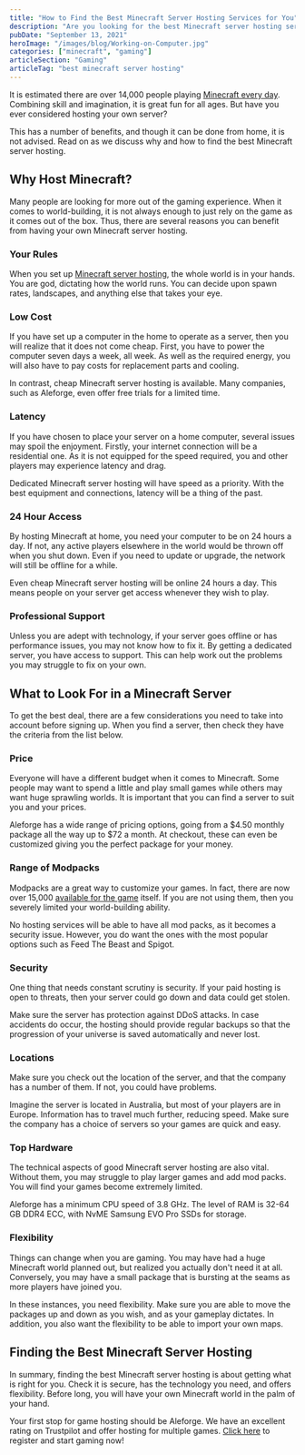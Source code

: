 ```yaml
---
title: "How to Find the Best Minecraft Server Hosting Services for You"
description: "Are you looking for the best Minecraft server hosting service for you and your friends but don't know where to look?"
pubDate: "September 13, 2021"
heroImage: "/images/blog/Working-on-Computer.jpg"
categories: ["minecraft", "gaming"]
articleSection: "Gaming"
articleTag: "best minecraft server hosting"
---
```


It is estimated there are over 14,000 people playing [Minecraft every day](https://activeplayer.io/minecraft/). Combining skill and imagination, it is great fun for all ages. But have you ever considered hosting your own server?

This has a number of benefits, and though it can be done from home, it is not advised. Read on as we discuss why and how to find the best Minecraft server hosting.

## Why Host Minecraft?

Many people are looking for more out of the gaming experience. When it comes to world-building, it is not always enough to just rely on the game as it comes out of the box. Thus, there are several reasons you can benefit from having your own Minecraft server hosting.

### Your Rules

When you set up [Minecraft server hosting](https://aleforge.net/games/minecraftbedrock?_ga=2.67639059.325862406.1629879418-1790519649.1629879418), the whole world is in your hands. You are god, dictating how the world runs. You can decide upon spawn rates, landscapes, and anything else that takes your eye.

### Low Cost

If you have set up a computer in the home to operate as a server, then you will realize that it does not come cheap. First, you have to power the computer seven days a week, all week. As well as the required energy, you will also have to pay costs for replacement parts and cooling.

In contrast, cheap Minecraft server hosting is available. Many companies, such as Aleforge, even offer free trials for a limited time.

### Latency

If you have chosen to place your server on a home computer, several issues may spoil the enjoyment. Firstly, your internet connection will be a residential one. As it is not equipped for the speed required, you and other players may experience latency and drag.

Dedicated Minecraft server hosting will have speed as a priority. With the best equipment and connections, latency will be a thing of the past.

### 24 Hour Access

By hosting Minecraft at home, you need your computer to be on 24 hours a day. If not, any active players elsewhere in the world would be thrown off when you shut down. Even if you need to update or upgrade, the network will still be offline for a while.

Even cheap Minecraft server hosting will be online 24 hours a day. This means people on your server get access whenever they wish to play.

### Professional Support

Unless you are adept with technology, if your server goes offline or has performance issues, you may not know how to fix it. By getting a dedicated server, you have access to support. This can help work out the problems you may struggle to fix on your own.

## What to Look For in a Minecraft Server

To get the best deal, there are a few considerations you need to take into account before signing up. When you find a server, then check they have the criteria from the list below.

### Price

Everyone will have a different budget when it comes to Minecraft. Some people may want to spend a little and play small games while others may want huge sprawling worlds. It is important that you can find a server to suit you and your prices.

Aleforge has a wide range of pricing options, going from a $4.50 monthly package all the way up to $72 a month. At checkout, these can even be customized giving you the perfect package for your money.

### Range of Modpacks

Modpacks are a great way to customize your games. In fact, there are now over 15,000 [available for the game](https://ftb.fandom.com/wiki/Modpacks) itself. If you are not using them, then you severely limited your world-building ability.

No hosting services will be able to have all mod packs, as it becomes a security issue. However, you do want the ones with the most popular options such as Feed The Beast and Spigot.

### Security

One thing that needs constant scrutiny is security. If your paid hosting is open to threats, then your server could go down and data could get stolen.

Make sure the server has protection against DDoS attacks. In case accidents do occur, the hosting should provide regular backups so that the progression of your universe is saved automatically and never lost.

### Locations

Make sure you check out the location of the server, and that the company has a number of them. If not, you could have problems.

Imagine the server is located in Australia, but most of your players are in Europe. Information has to travel much further, reducing speed. Make sure the company has a choice of servers so your games are quick and easy.

### Top Hardware

The technical aspects of good Minecraft server hosting are also vital. Without them, you may struggle to play larger games and add mod packs. You will find your games become extremely limited.

Aleforge has a minimum CPU speed of 3.8 GHz. The level of RAM is 32-64 GB DDR4 ECC, with NvME Samsung EVO Pro SSDs for storage.

### Flexibility

Things can change when you are gaming. You may have had a huge Minecraft world planned out, but realized you actually don't need it at all. Conversely, you may have a small package that is bursting at the seams as more players have joined you.

In these instances, you need flexibility. Make sure you are able to move the packages up and down as you wish, and as your gameplay dictates. In addition, you also want the flexibility to be able to import your own maps.

## Finding the Best Minecraft Server Hosting

In summary, finding the best Minecraft server hosting is about getting what is right for you. Check it is secure, has the technology you need, and offers flexibility. Before long, you will have your own Minecraft world in the palm of your hand.

Your first stop for game hosting should be Aleforge. We have an excellent rating on Trustpilot and offer hosting for multiple games. [Click here](https://billing.aleforge.net/register.php) to register and start gaming now!
